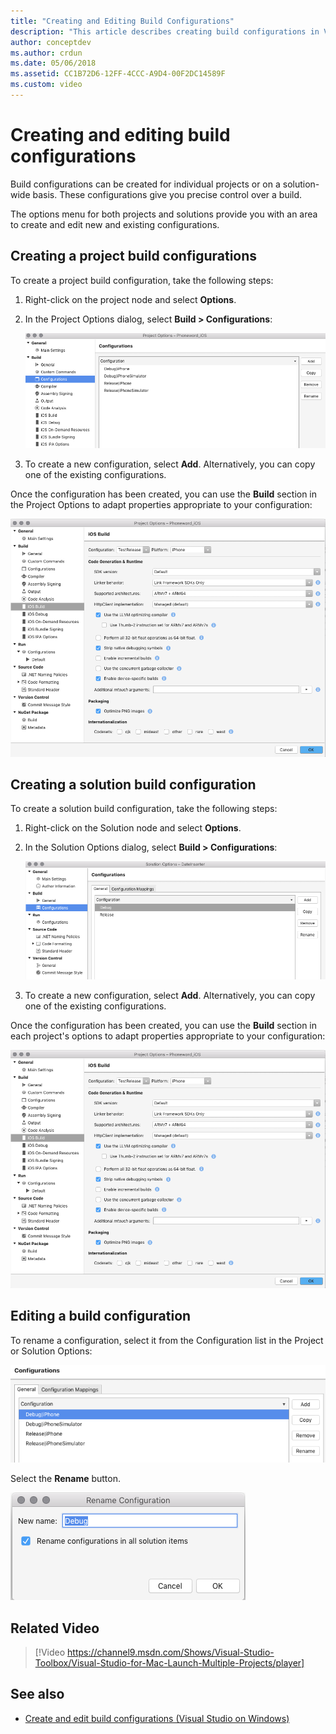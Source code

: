 ```yaml
---
title: "Creating and Editing Build Configurations"
description: "This article describes creating build configurations in Visual Studio for Mac"
author: conceptdev
ms.author: crdun
ms.date: 05/06/2018
ms.assetid: CC1B72D6-12FF-4CCC-A9D4-00F2DC14589F
ms.custom: video
---
```


# Creating and editing build configurations

Build configurations can be created for individual projects or on a solution-wide basis. These configurations give you precise control over a build.

The options menu for both projects and solutions provide you with an area to create and edit new and existing configurations.

## Creating a project build configurations

To create a project build configuration, take the following steps:

1. Right-click on the project node and select **Options**.

2. In the Project Options dialog, select **Build > Configurations**:

    ![Configurations manager in project options](media/create-and-edit-configurations-image2.png)

3. To create a new configuration, select **Add**. Alternatively, you can copy one of the existing configurations.

Once the configuration has been created, you can use the **Build** section in the Project Options to adapt properties appropriate to your configuration:

![Configure build options](media/create-and-edit-configurations-image3.png)

## Creating a solution build configuration

To create a solution build configuration, take the following steps:

1. Right-click on the Solution node and select **Options**.

2. In the Solution Options dialog, select **Build > Configurations**:

    ![Configurations manager in solution options](media/create-and-edit-configurations-image1.png)

3. To create a new configuration, select **Add**. Alternatively, you can copy one of the existing configurations.

Once the configuration has been created, you can use the **Build** section in each project's options to adapt properties appropriate to your configuration:

![Configure build options](media/create-and-edit-configurations-image3.png)

## Editing a build configuration

To rename a configuration, select it from the Configuration list in the Project or Solution Options:

![configuration list](media/create-and-edit-configurations-image4.png)

Select the **Rename** button.

![rename dialog](media/create-and-edit-configurations-image5.png)

## Related Video

> [!Video https://channel9.msdn.com/Shows/Visual-Studio-Toolbox/Visual-Studio-for-Mac-Launch-Multiple-Projects/player]

## See also

- [Create and edit build configurations (Visual Studio on Windows)](/visualstudio/ide/how-to-create-and-edit-configurations)